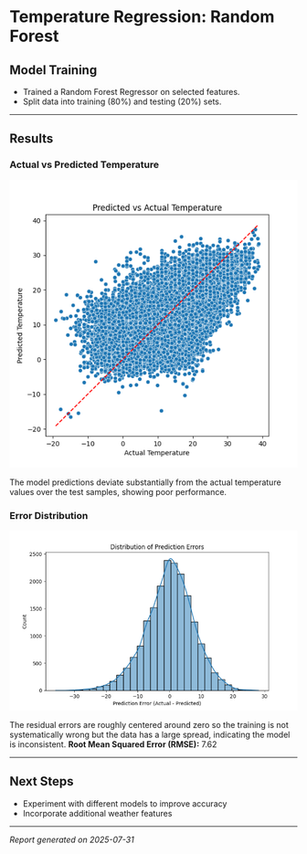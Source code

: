 # Temperature Regression: Random Forest

## Model Training
- Trained a Random Forest Regressor on selected features.
- Split data into training (80%) and testing (20%) sets.

---

## Results

### Actual vs Predicted Temperature
![Actual vs Predicted](actualvspredicted.png)

The model predictions deviate substantially from the actual temperature values over the test samples, showing poor performance.


### Error Distribution
![Error Distribution](errorspread.png)

The residual errors are roughly centered around zero so the training is not systematically wrong but the data has a large spread, indicating the model is inconsistent.
**Root Mean Squared Error (RMSE):** 7.62

---

## Next Steps
- Experiment with different models to improve accuracy
- Incorporate additional weather features

---

*Report generated on 2025-07-31*
